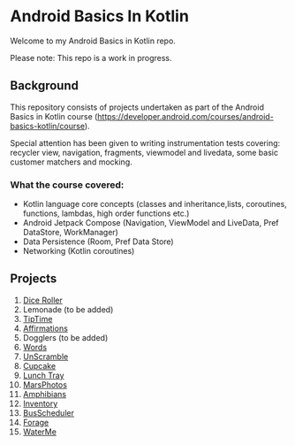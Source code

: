 # Android Basics In Kotlin

Welcome to my Android Basics in Kotlin repo.

Please note: This repo is a work in progress. 

## Background

This repository consists of projects undertaken as part of the Android Basics in Kotlin course (https://developer.android.com/courses/android-basics-kotlin/course).

Special attention has been given to writing instrumentation tests covering: recycler view, navigation, fragments, viewmodel and livedata, some basic customer matchers and mocking.

### What the course covered:
- Kotlin language core concepts (classes and inheritance,lists, coroutines, functions, lambdas, high order functions etc.)
- Android Jetpack Compose (Navigation, ViewModel and LiveData, Pref DataStore, WorkManager)
- Data Persistence (Room, Pref Data Store)
- Networking (Kotlin coroutines)


## Projects
1. [Dice Roller](https://github.com/azzumw/GoogleDeveloper/tree/main/DiceRoller "Dice link title")
2. Lemonade (to be added)
3. [TipTime](https://github.com/azzumw/GoogleDeveloper/tree/main/Tiptime "TipTime link title")
4. [Affirmations](https://github.com/azzumw/GoogleDeveloper/tree/main/Affirmations "Affirmations link title")
5. Dogglers (to be added)
6. [Words](https://github.com/azzumw/GoogleDeveloper/tree/main/WordStage2 "Words link title")
7. [UnScramble](https://github.com/azzumw/GoogleDeveloper/tree/main/Unscramble "UnScramble link title")
8. [Cupcake](https://github.com/azzumw/GoogleDeveloper/tree/main/CupCake "Cupcake link title")
9. [Lunch Tray](https://github.com/azzumw/GoogleDeveloper/tree/main/LunchTray "Lunch link title")
10. [MarsPhotos](https://github.com/azzumw/GoogleDeveloper/tree/main/MarsPhotos "MarsPhotos link title")
11. [Amphibians](https://github.com/azzumw/GoogleDeveloper/tree/main/Amphibian "Amphibians link title")
12. [Inventory](https://github.com/azzumw/GoogleDeveloper/tree/main/InventoryApp "Inventory link title")
13. [BusScheduler](https://github.com/azzumw/GoogleDeveloper/tree/main/BusScheduler "BusScheduler link title")
14. [Forage](https://github.com/azzumw/GoogleDeveloper/tree/main/ForageApp "Forage link title")
15. [WaterMe](https://github.com/azzumw/GoogleDeveloper/tree/main/WaterMeProject "WaterMe link title")
